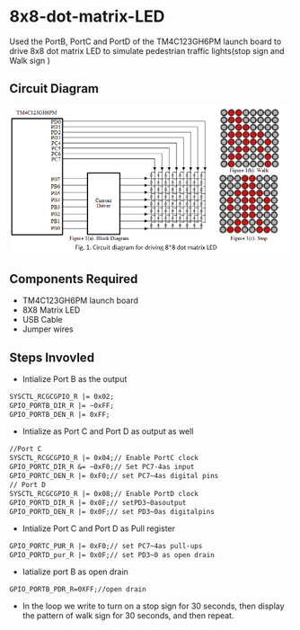 # 8x8-dot-matrix-LED
Used the PortB, PortC and PortD of the TM4C123GH6PM launch board to drive 8x8 dot matrix LED to simulate pedestrian traffic lights(stop sign and Walk sign )
## Circuit Diagram

<img src="/Capture.PNG?raw=true">

## Components Required
- TM4C123GH6PM launch board
- 8X8 Matrix LED
- USB Cable
- Jumper wires
## Steps Invovled
- Intialize Port B  as the output
```
SYSCTL_RCGCGPIO_R |= 0x02; 
GPIO_PORTB_DIR_R |= ~0xFF; 
GPIO_PORTB_DEN_R |= 0xFF;
```
- Intialize as Port C and Port D as output as well
```
//Port C
SYSCTL_RCGCGPIO_R |= 0x04;// Enable PortC clock
GPIO_PORTC_DIR_R &= ~0xF0;// Set PC7-4as input
GPIO_PORTC_DEN_R |= 0xF0;// set PC7~4as digital pins
// Port D
SYSCTL_RCGCGPIO_R |= 0x08;// Enable PortD clock
GPIO_PORTD_DIR_R |= 0x0F;// setPD3~0asoutput
GPIO_PORTD_DEN_R |= 0x0F;// set PD3~0as digitalpins
```
- Intialize Port C and Port D as Pull register
```
GPIO_PORTC_PUR_R |= 0xF0;// set PC7~4as pull-ups
GPIO_PORTD_pur_R |= 0x0F;// set PD3~0 as open drain
```
- Iatialize port B as open drain
```
GPIO_PORTB_PDR_R=0XFF;//open drain

```
- In the loop we write to turn on a stop sign for 30 seconds, then display the pattern of walk sign for 30 seconds, and then repeat.

